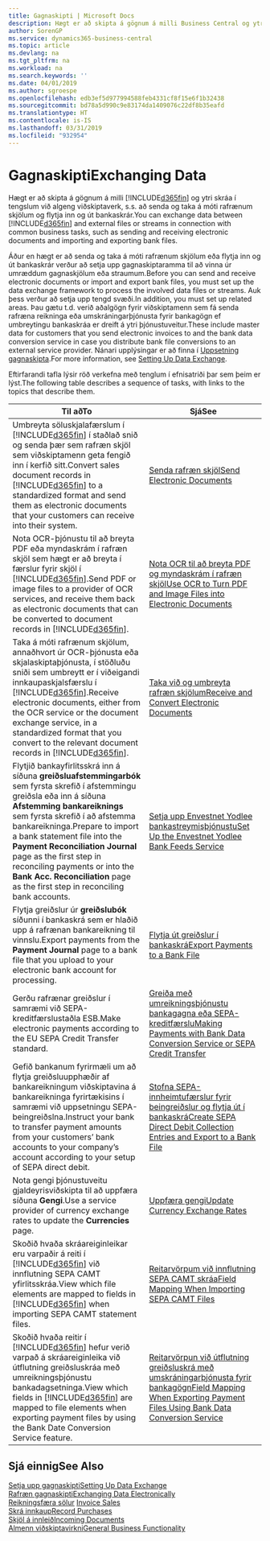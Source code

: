 ```yaml
---
title: Gagnaskipti | Microsoft Docs
description: Hægt er að skipta á gögnum á milli Business Central og ytri skráa í tengslum við algeng viðskiptaverk, s.s. að senda og taka á móti rafrænum skjölum og flytja inn og út bankaskrár.
author: SorenGP
ms.service: dynamics365-business-central
ms.topic: article
ms.devlang: na
ms.tgt_pltfrm: na
ms.workload: na
ms.search.keywords: ''
ms.date: 04/01/2019
ms.author: sgroespe
ms.openlocfilehash: edb3ef5d977994588feb4331cf8f15e6f1b32438
ms.sourcegitcommit: bd78a5d990c9e83174da1409076c22df8b35eafd
ms.translationtype: HT
ms.contentlocale: is-IS
ms.lasthandoff: 03/31/2019
ms.locfileid: "932954"
---
```

# <a name="exchanging-data"></a><span data-ttu-id="6f10e-103">Gagnaskipti</span><span class="sxs-lookup"><span data-stu-id="6f10e-103">Exchanging Data</span></span>
<span data-ttu-id="6f10e-104">Hægt er að skipta á gögnum á milli [!INCLUDE[d365fin](includes/d365fin_md.md)] og ytri skráa í tengslum við algeng viðskiptaverk, s.s. að senda og taka á móti rafrænum skjölum og flytja inn og út bankaskrár.</span><span class="sxs-lookup"><span data-stu-id="6f10e-104">You can exchange data between [!INCLUDE[d365fin](includes/d365fin_md.md)] and external files or streams in connection with common business tasks, such as sending and receiving electronic documents and importing and exporting bank files.</span></span>  

<span data-ttu-id="6f10e-105">Áður en hægt er að senda og taka á móti rafrænum skjölum eða flytja inn og út bankaskrár verður að setja upp gagnaskiptaramma til að vinna úr umræddum gagnaskjölum eða straumum.</span><span class="sxs-lookup"><span data-stu-id="6f10e-105">Before you can send and receive electronic documents or import and export bank files, you must set up the data exchange framework to process the involved data files or streams.</span></span> <span data-ttu-id="6f10e-106">Auk þess verður að setja upp tengd svæði.</span><span class="sxs-lookup"><span data-stu-id="6f10e-106">In addition, you must set up related areas.</span></span> <span data-ttu-id="6f10e-107">Þau gætu t.d. verið aðalgögn fyrir viðskiptamenn sem fá senda rafræna reikninga eða umskráningarþjónusta fyrir bankagögn ef umbreytingu bankaskráa er dreift á ytri þjónustuveitur.</span><span class="sxs-lookup"><span data-stu-id="6f10e-107">These include master data for customers that you send electronic invoices to and the bank data conversion service in case you distribute bank file conversions to an external service provider.</span></span> <span data-ttu-id="6f10e-108">Nánari upplýsingar er að finna í [Uppsetning gagnaskipta](across-set-up-data-exchange.md).</span><span class="sxs-lookup"><span data-stu-id="6f10e-108">For more information, see [Setting Up Data Exchange](across-set-up-data-exchange.md).</span></span>  

 <span data-ttu-id="6f10e-109">Eftirfarandi tafla lýsir röð verkefna með tenglum í efnisatriði þar sem þeim er lýst.</span><span class="sxs-lookup"><span data-stu-id="6f10e-109">The following table describes a sequence of tasks, with links to the topics that describe them.</span></span>  

|<span data-ttu-id="6f10e-110">**Til að**</span><span class="sxs-lookup"><span data-stu-id="6f10e-110">**To**</span></span>|<span data-ttu-id="6f10e-111">**Sjá**</span><span class="sxs-lookup"><span data-stu-id="6f10e-111">**See**</span></span>|  
|------------|-------------|  
|<span data-ttu-id="6f10e-112">Umbreyta söluskjalafærslum í [!INCLUDE[d365fin](includes/d365fin_md.md)] í staðlað snið og senda þær sem rafræn skjöl sem viðskiptamenn geta fengið inn í kerfið sitt.</span><span class="sxs-lookup"><span data-stu-id="6f10e-112">Convert sales document records in [!INCLUDE[d365fin](includes/d365fin_md.md)] to a standardized format and send them as electronic documents that your customers can receive into their system.</span></span>|[<span data-ttu-id="6f10e-113">Senda rafræn skjöl</span><span class="sxs-lookup"><span data-stu-id="6f10e-113">Send Electronic Documents</span></span>](sales-how-to-send-electronic-documents.md)|  
|<span data-ttu-id="6f10e-114">Nota OCR-þjónustu til að breyta PDF eða myndaskrám í rafræn skjöl sem hægt er að breyta í færslur fyrir skjöl í [!INCLUDE[d365fin](includes/d365fin_md.md)].</span><span class="sxs-lookup"><span data-stu-id="6f10e-114">Send PDF or image files to a provider of OCR services, and receive them back as electronic documents that can be converted to document records in [!INCLUDE[d365fin](includes/d365fin_md.md)].</span></span>|[<span data-ttu-id="6f10e-115">Nota OCR til að breyta PDF og myndaskrám í rafræn skjöl</span><span class="sxs-lookup"><span data-stu-id="6f10e-115">Use OCR to Turn PDF and Image Files into Electronic Documents</span></span>](across-how-use-ocr-pdf-images-files.md)|  
|<span data-ttu-id="6f10e-116">Taka á móti rafrænum skjölum, annaðhvort úr OCR-þjónusta eða skjalaskiptaþjónusta, í stöðluðu sniði sem umbreytt er í viðeigandi innkaupaskjalsfærslu í [!INCLUDE[d365fin](includes/d365fin_md.md)].</span><span class="sxs-lookup"><span data-stu-id="6f10e-116">Receive electronic documents, either from the OCR service or the document exchange service, in a standardized format that you convert to the relevant document records in [!INCLUDE[d365fin](includes/d365fin_md.md)].</span></span>|[<span data-ttu-id="6f10e-117">Taka við og umbreyta rafræn skjölum</span><span class="sxs-lookup"><span data-stu-id="6f10e-117">Receive and Convert Electronic Documents</span></span>](purchasing-how-to-receive-and-convert-electronic-documents.md)|  
|<span data-ttu-id="6f10e-118">Flytjið bankayfirlitsskrá inn á síðuna **greiðsluafstemmingarbók** sem fyrsta skrefið í afstemmingu greiðsla eða inn á síðuna **Afstemming bankareiknings** sem fyrsta skrefið í að afstemma bankareikninga.</span><span class="sxs-lookup"><span data-stu-id="6f10e-118">Prepare to import a bank statement file into the **Payment Reconciliation Journal** page as the first step in reconciling payments or into the **Bank Acc. Reconciliation** page as the first step in reconciling bank accounts.</span></span>|[<span data-ttu-id="6f10e-119">Setja upp Envestnet Yodlee bankastreymisþjónustu</span><span class="sxs-lookup"><span data-stu-id="6f10e-119">Set Up the Envestnet Yodlee Bank Feeds Service</span></span>](bank-how-setup-bank-statement-service.md)|  
|<span data-ttu-id="6f10e-120">Flytja greiðslur úr **greiðslubók** síðunni í bankaskrá sem er hlaðið upp á rafrænan bankareikning til vinnslu.</span><span class="sxs-lookup"><span data-stu-id="6f10e-120">Export payments from the **Payment Journal** page to a bank file that you upload to your electronic bank account for processing.</span></span>|[<span data-ttu-id="6f10e-121">Flytja út greiðslur í bankaskrá</span><span class="sxs-lookup"><span data-stu-id="6f10e-121">Export Payments to a Bank File</span></span>](payables-how-export-payments-bank-file.md)|
|<span data-ttu-id="6f10e-122">Gerðu rafrænar greiðslur í samræmi við SEPA-kreditfærslustaðla ESB.</span><span class="sxs-lookup"><span data-stu-id="6f10e-122">Make electronic payments according to the EU SEPA Credit Transfer standard.</span></span>|[<span data-ttu-id="6f10e-123">Greiða með umreikningsþjónustu bankagagna eða SEPA-kreditfærslu</span><span class="sxs-lookup"><span data-stu-id="6f10e-123">Making Payments with Bank Data Conversion Service or SEPA Credit Transfer</span></span>](finance-make-payments-with-bank-data-conversion-service-or-sepa-credit-transfer.md)|  
|<span data-ttu-id="6f10e-124">Gefið bankanum fyrirmæli um að flytja greiðsluupphæðir af bankareikningum viðskiptavina á bankareikninga fyrirtækisins í samræmi við uppsetningu SEPA-beingreiðslna.</span><span class="sxs-lookup"><span data-stu-id="6f10e-124">Instruct your bank to transfer payment amounts from your customers’ bank accounts to your company’s account according to your setup of SEPA direct debit.</span></span>|[<span data-ttu-id="6f10e-125">Stofna SEPA-innheimtufærslur fyrir beingreiðslur og flytja út í bankaskrá</span><span class="sxs-lookup"><span data-stu-id="6f10e-125">Create SEPA Direct Debit Collection Entries and Export to a Bank File</span></span>](finance-how-create-sepa-direct-debit-collection-entries-export-bank-file.md)|  
|<span data-ttu-id="6f10e-126">Nota gengi þjónustuveitu gjaldeyrisviðskipta til að uppfæra síðuna **Gengi**.</span><span class="sxs-lookup"><span data-stu-id="6f10e-126">Use a service provider of currency exchange rates to update the **Currencies** page.</span></span>|[<span data-ttu-id="6f10e-127">Uppfæra gengi</span><span class="sxs-lookup"><span data-stu-id="6f10e-127">Update Currency Exchange Rates</span></span>](finance-how-update-currencies.md)|  
|<span data-ttu-id="6f10e-128">Skoðið hvaða skráareiginleikar eru varpaðir á reiti í [!INCLUDE[d365fin](includes/d365fin_md.md)] við innflutning SEPA CAMT yfirlitsskráa.</span><span class="sxs-lookup"><span data-stu-id="6f10e-128">View which file elements are mapped to fields in [!INCLUDE[d365fin](includes/d365fin_md.md)] when importing SEPA CAMT statement files.</span></span>|[<span data-ttu-id="6f10e-129">Reitarvörpum við innflutning SEPA CAMT skráa</span><span class="sxs-lookup"><span data-stu-id="6f10e-129">Field Mapping When Importing SEPA CAMT Files</span></span>](across-field-mapping-when-importing-sepa-camt-files.md)|  
|<span data-ttu-id="6f10e-130">Skoðið hvaða reitir í [!INCLUDE[d365fin](includes/d365fin_md.md)] hefur verið varpað á skráareiginleika við útflutning greiðsluskráa með umreikningsþjónustu bankadagsetninga.</span><span class="sxs-lookup"><span data-stu-id="6f10e-130">View which fields in [!INCLUDE[d365fin](includes/d365fin_md.md)] are mapped to file elements when exporting payment files by using the Bank Date Conversion Service feature.</span></span>|[<span data-ttu-id="6f10e-131">Reitarvörpun við útflutning greiðsluskrá með umskráningarþjónusta fyrir bankagögn</span><span class="sxs-lookup"><span data-stu-id="6f10e-131">Field Mapping When Exporting Payment Files Using Bank Data Conversion Service</span></span>](across-field-mapping-when-exporting-payment-files-using-bank-data-conversion-service.md)|  

## <a name="see-also"></a><span data-ttu-id="6f10e-132">Sjá einnig</span><span class="sxs-lookup"><span data-stu-id="6f10e-132">See Also</span></span>  
[<span data-ttu-id="6f10e-133">Setja upp gagnaskipti</span><span class="sxs-lookup"><span data-stu-id="6f10e-133">Setting Up Data Exchange</span></span>](across-set-up-data-exchange.md)  
[<span data-ttu-id="6f10e-134">Rafræn gagnaskipti</span><span class="sxs-lookup"><span data-stu-id="6f10e-134">Exchanging Data Electronically</span></span>](across-data-exchange.md)  
<span data-ttu-id="6f10e-135">[Reikningsfæra sölur](sales-how-invoice-sales.md) </span><span class="sxs-lookup"><span data-stu-id="6f10e-135">[Invoice Sales](sales-how-invoice-sales.md) </span></span>  
[<span data-ttu-id="6f10e-136">Skrá innkaup</span><span class="sxs-lookup"><span data-stu-id="6f10e-136">Record Purchases</span></span>](purchasing-how-record-purchases.md)  
[<span data-ttu-id="6f10e-137">Skjöl á innleið</span><span class="sxs-lookup"><span data-stu-id="6f10e-137">Incoming Documents</span></span>](across-income-documents.md)  
[<span data-ttu-id="6f10e-138">Almenn viðskiptavirkni</span><span class="sxs-lookup"><span data-stu-id="6f10e-138">General Business Functionality</span></span>](ui-across-business-areas.md)  
